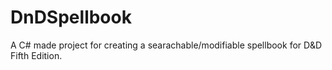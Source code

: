 DnDSpellbook
============

A C# made project for creating a searachable/modifiable spellbook for D&amp;D Fifth Edition.
